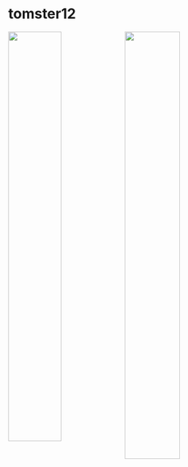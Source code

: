 #  tomster12

<img align="left" width="46%" src="https://github-readme-stats.vercel.app/api?username=tomster12&count_private=true&theme=radical&show_icons=true" />

<img align="left" width="47%" src="https://github-readme-stats.vercel.app/api/top-langs/?username=tomster12&layout=compact&hide=jupyter%20notebook,html" />
